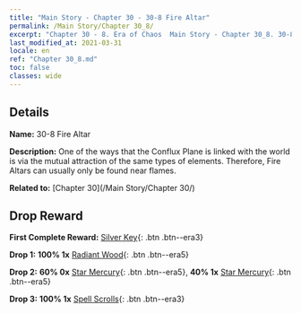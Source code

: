 ```yaml
---
title: "Main Story - Chapter 30 - 30-8 Fire Altar"
permalink: /Main Story/Chapter 30_8/
excerpt: "Chapter 30 - 8. Era of Chaos  Main Story - Chapter 30_8. 30-8 Fire Altar"
last_modified_at: 2021-03-31
locale: en
ref: "Chapter 30_8.md"
toc: false
classes: wide
---
```


## Details

 **Name:** 30-8 Fire Altar

 **Description:** One of the ways that the Conflux Plane is linked with the world is via the mutual attraction of the same types of elements. Therefore, Fire Altars can usually only be found near flames.

 **Related to:** [Chapter 30](/Main Story/Chapter 30/)

## Drop Reward

 **First Complete Reward:** [Silver Key](/Items/con_693/){: .btn .btn--era3}

 **Drop 1:** **100% 1x** [Radiant Wood](/Items/mat_97/){: .btn .btn--era5}

 **Drop 2:** **60% 0x** [Star Mercury](/Items/mat_91/){: .btn .btn--era5}, **40% 1x** [Star Mercury](/Items/mat_91/){: .btn .btn--era5}

 **Drop 3:** **100% 1x** [Spell Scrolls](/Items/con_694/){: .btn .btn--era3}

